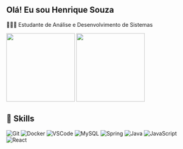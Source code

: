 ## Olá! Eu sou Henrique Souza

👨🏽‍💻 Estudante de Análise e Desenvolvimento de Sistemas

<div>
  <a href=""></a>
  <img height="180em" src="https://github-readme-stats.vercel.app/api?username=fshenrique6&theme=dark&show_icons=true">
  <img height="180em" src="https://github-readme-stats.vercel.app/api/top-langs/?username=fshenrique6&theme=dark&layout=compact"/>
</div>

## 🚀 Skills

![Git](https://img.shields.io/badge/Git-F05032?style=for-the-badge&logo=git&logoColor=white)
![Docker](https://img.shields.io/badge/Docker-2496ED?style=for-the-badge&logo=docker&logoColor=white)
![VSCode](https://img.shields.io/badge/Visual%20Studio%20Code-007ACC?style=for-the-badge&logo=visualstudiocode&logoColor=white)
![MySQL](https://img.shields.io/badge/MySQL-005C84?style=for-the-badge&logo=mysql&logoColor=white)
![Spring](https://img.shields.io/badge/Spring-6DB33F?style=for-the-badge&logo=spring&logoColor=white)
![Java](https://img.shields.io/badge/Java-ED8B00?style=for-the-badge&logo=java&logoColor=white)
![JavaScript](https://img.shields.io/badge/JavaScript-F7DF1E?style=for-the-badge&logo=javascript&logoColor=black)
![React](https://img.shields.io/badge/React-20232A?style=for-the-badge&logo=react&logoColor=61DAFB)
